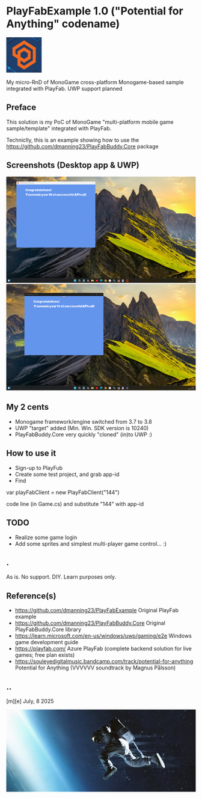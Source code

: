 # PlayFabExample 1.0 ("Potential for Anything" codename)

![Logo](Images/logo.png)

My micro-RnD of MonoGame cross-platform Monogame-based sample integrated with PlayFab. UWP support planned

## Preface

This solution is my PoC of  MonoGame "multi-platform mobile game sample/template" integrated with PlayFab.

Techniclly, this is an example showing how to use the https://github.com/dmanning23/PlayFabBuddy.Core package


## Screenshots (Desktop app & UWP)
![Desktop](Images/sshot01.png)
![UWP](Images/sshot02.png)

## My 2 cents
- Monogame framework/engine switched from 3.7 to 3.8 
- UWP "target" added (Min. Win. SDK version is 10240)
- PlayFabBuddy.Core very quickly "cloned" (in)to UWP :)

## How to use it
- Sign-up to PlayFub 
- Create some test project, and grab app-id
- Find 

var playFabClient = new PlayFabClient("144") 

code line (in Game.cs) and substitute "144" with app-id


## TODO
- Realize some game login
- Add some sprites and simplest multi-player game control... :)

## .
As is. No support. DIY. Learn purposes only.

## Reference(s)
- https://github.com/dmanning23/PlayFabExample Original PlayFab example
- https://github.com/dmanning23/PlayFabBuddy.Core Original PlayFabBuddy.Core library
- https://learn.microsoft.com/en-us/windows/uwp/gaming/e2e Windows game development guide
- https://playfab.com/ Azure PlayFab (complete backend solution for live games; free plan exists)
- https://souleyedigitalmusic.bandcamp.com/track/potential-for-anything Potential for Anything
(VVVVVV soundtrack by Magnus Pålsson)


## ..
[m][e] July, 8 2025

![Footer](Images/footer.png)
